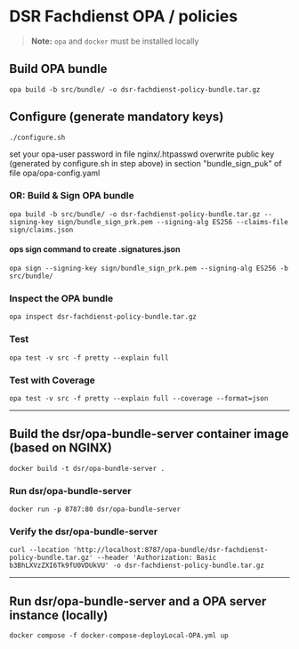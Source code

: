 # DSR Fachdienst OPA / policies

> **Note:** `opa` and `docker` must be installed locally

## Build OPA bundle

```console
opa build -b src/bundle/ -o dsr-fachdienst-policy-bundle.tar.gz
```

## Configure (generate mandatory keys)

```shell script
./configure.sh
```

set your opa-user password in file nginx/.htpasswd
overwrite public key (generated by configure.sh in step above) in section "bundle_sign_puk" of file opa/opa-config.yaml

### OR: Build & Sign OPA bundle

```console
opa build -b src/bundle/ -o dsr-fachdienst-policy-bundle.tar.gz --signing-key sign/bundle_sign_prk.pem --signing-alg ES256 --claims-file sign/claims.json
```

#### ops sign command to create .signatures.json

```console
opa sign --signing-key sign/bundle_sign_prk.pem --signing-alg ES256 -b src/bundle/
```

### Inspect the OPA bundle

```console
opa inspect dsr-fachdienst-policy-bundle.tar.gz
```

### Test

```console
opa test -v src -f pretty --explain full
```

### Test with Coverage

```console
opa test -v src -f pretty --explain full --coverage --format=json
```

---

## Build the dsr/opa-bundle-server container image (based on NGINX)

```console
docker build -t dsr/opa-bundle-server .
```

### Run dsr/opa-bundle-server

```console
docker run -p 8787:80 dsr/opa-bundle-server
```

### Verify the dsr/opa-bundle-server

```console
curl --location 'http://localhost:8787/opa-bundle/dsr-fachdienst-policy-bundle.tar.gz' --header 'Authorization: Basic b3BhLXVzZXI6Tk9fU0VDUkVU' -o dsr-fachdienst-policy-bundle.tar.gz
```

---

## Run dsr/opa-bundle-server and a OPA server instance (locally)

```console
docker compose -f docker-compose-deployLocal-OPA.yml up
```